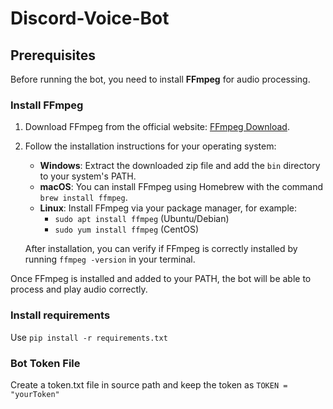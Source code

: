 # Discord-Voice-Bot
## Prerequisites

Before running the bot, you need to install **FFmpeg** for audio processing.

### Install FFmpeg

1. Download FFmpeg from the official website: [FFmpeg Download](https://ffmpeg.org/download.html).
2. Follow the installation instructions for your operating system:
   - **Windows**: Extract the downloaded zip file and add the `bin` directory to your system's PATH.
   - **macOS**: You can install FFmpeg using Homebrew with the command `brew install ffmpeg`.
   - **Linux**: Install FFmpeg via your package manager, for example:
     - `sudo apt install ffmpeg` (Ubuntu/Debian)
     - `sudo yum install ffmpeg` (CentOS)
   
   After installation, you can verify if FFmpeg is correctly installed by running `ffmpeg -version` in your terminal.

Once FFmpeg is installed and added to your PATH, the bot will be able to process and play audio correctly.



### Install requirements

Use  `pip install -r requirements.txt`


### Bot Token File

Create a token.txt file in source path and keep the token as `TOKEN = "yourToken"`
